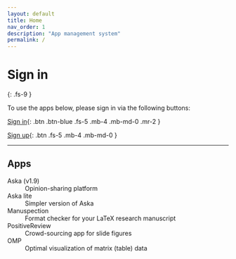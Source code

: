 ```yaml
---
layout: default
title: Home
nav_order: 1
description: "App management system"
permalink: /
---
```


# Sign in
{: .fs-9 }

To use the apps below, please sign in via the following buttons:

[Sign in](#signin){: .btn .btn-blue .fs-5 .mb-4 .mb-md-0 .mr-2 }

[Sign up](#signup){: .btn .fs-5 .mb-4 .mb-md-0 }

---

<!-- Apps that support your activities
{: .fs-6 .fw-300 } -->

## Apps

<dl>
<dt>Aska (v1.9)</dt>
<dd>Opinion-sharing platform</dd>
<dt>Aska lite</dt>
<dd>Simpler version of Aska</dd>
<dt>Manuspection</dt>
<dd>Format checker for your LaTeX research manuscript</dd>
<dt>PositiveReview</dt>
<dd>Crowd-sourcing app for slide figures</dd>
<dt>OMP</dt>
<dd>Optimal visualization of matrix (table) data</dd>
</dl>



[Signin]: #signin
[Signup]: #signup
[Liquid]: https://github.com/Shopify/liquid/wiki
[Front matter]: https://jekyllrb.com/docs/front-matter/
[Jekyll configuration]: https://jekyllrb.com/docs/configuration/
[source file for this page]: https://github.com/just-the-docs/just-the-docs/blob/main/index.md
[Just the Docs Template]: https://just-the-docs.github.io/just-the-docs-template/
[Just the Docs]: https://just-the-docs.github.io/just-the-docs/
[Just the Docs repo]: https://github.com/just-the-docs/just-the-docs
[Just the Docs README]: https://github.com/just-the-docs/just-the-docs/blob/main/README.md
[GitHub Pages]: https://pages.github.com/
[Template README]: https://github.com/just-the-docs/just-the-docs-template/blob/main/README.md
[GitHub Pages / Actions workflow]: https://github.blog/changelog/2022-07-27-github-pages-custom-github-actions-workflows-beta/
[use the template]: https://github.com/just-the-docs/just-the-docs-template/generate
